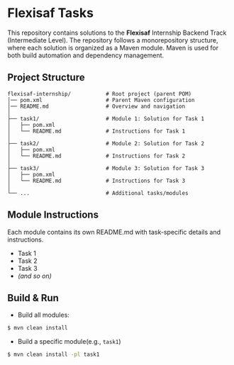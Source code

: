 # Flexisaf Tasks

This repository contains solutions to the **Flexisaf** Internship Backend Track (Intermediate Level).
The repository follows a monorepository structure, where each solution is organized as a Maven module. Maven is used for both build automation and dependency management.

## Project Structure

```text
flexisaf-internship/           # Root project (parent POM)
│── pom.xml                    # Parent Maven configuration
│── README.md                  # Overview and navigation
│
├── task1/                     # Module 1: Solution for Task 1
│   ├── pom.xml
│   └── README.md              # Instructions for Task 1
│
├── task2/                     # Module 2: Solution for Task 2
│   ├── pom.xml
│   └── README.md              # Instructions for Task 2
│
├── task3/                     # Module 3: Solution for Task 3
│   ├── pom.xml
│   └── README.md              # Instructions for Task 3
│
└── ...                        # Additional tasks/modules

```
## Module Instructions
Each module contains its own README.md with task-specific details and instructions.
- Task 1
- Task 2
- Task 3 
- _(and so on)_

## Build & Run
- Build all modules:
```bash
$ mvn clean install
```

- Build a specific module(e.g., `task1`)
```bash
$ mvn clean install -pl task1
```